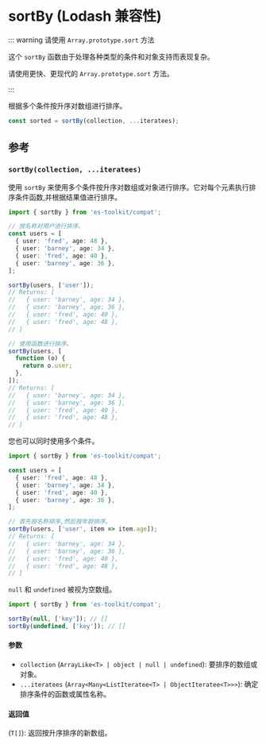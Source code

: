 # sortBy (Lodash 兼容性)

::: warning 请使用 `Array.prototype.sort` 方法

这个 `sortBy` 函数由于处理各种类型的条件和对象支持而表现复杂。

请使用更快、更现代的 `Array.prototype.sort` 方法。

:::

根据多个条件按升序对数组进行排序。

```typescript
const sorted = sortBy(collection, ...iteratees);
```

## 参考

### `sortBy(collection, ...iteratees)`

使用 `sortBy` 来使用多个条件按升序对数组或对象进行排序。它对每个元素执行排序条件函数,并根据结果值进行排序。

```typescript
import { sortBy } from 'es-toolkit/compat';

// 按名称对用户进行排序。
const users = [
  { user: 'fred', age: 48 },
  { user: 'barney', age: 34 },
  { user: 'fred', age: 40 },
  { user: 'barney', age: 36 },
];

sortBy(users, ['user']);
// Returns: [
//   { user: 'barney', age: 34 },
//   { user: 'barney', age: 36 },
//   { user: 'fred', age: 40 },
//   { user: 'fred', age: 48 },
// ]

// 使用函数进行排序。
sortBy(users, [
  function (o) {
    return o.user;
  },
]);
// Returns: [
//   { user: 'barney', age: 34 },
//   { user: 'barney', age: 36 },
//   { user: 'fred', age: 40 },
//   { user: 'fred', age: 48 },
// ]
```

您也可以同时使用多个条件。

```typescript
import { sortBy } from 'es-toolkit/compat';

const users = [
  { user: 'fred', age: 48 },
  { user: 'barney', age: 34 },
  { user: 'fred', age: 40 },
  { user: 'barney', age: 36 },
];

// 首先按名称排序,然后按年龄排序。
sortBy(users, ['user', item => item.age]);
// Returns: [
//   { user: 'barney', age: 34 },
//   { user: 'barney', age: 36 },
//   { user: 'fred', age: 40 },
//   { user: 'fred', age: 48 },
// ]
```

`null` 和 `undefined` 被视为空数组。

```typescript
import { sortBy } from 'es-toolkit/compat';

sortBy(null, ['key']); // []
sortBy(undefined, ['key']); // []
```

#### 参数

- `collection` (`ArrayLike<T> | object | null | undefined`): 要排序的数组或对象。
- `...iteratees` (`Array<Many<ListIteratee<T> | ObjectIteratee<T>>>`): 确定排序条件的函数或属性名称。

#### 返回值

(`T[]`): 返回按升序排序的新数组。
